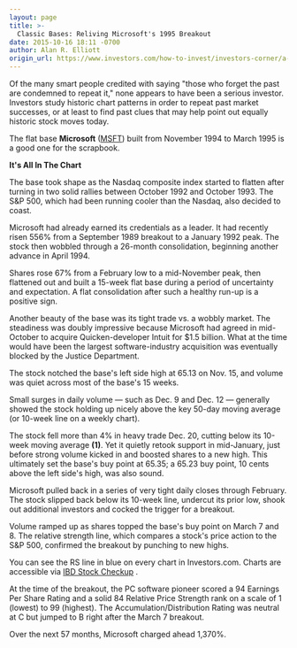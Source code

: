 ```yaml
---
layout: page
title: >-
  Classic Bases: Reliving Microsoft's 1995 Breakout
date: 2015-10-16 18:11 -0700
author: Alan R. Elliott
origin_url: https://www.investors.com/how-to-invest/investors-corner/a-look-at-microsoft-1995-breakout/
---
```


Of the many smart people credited with saying "those who forget the past are condemned to repeat it," none appears to have been a serious investor. Investors study historic chart patterns in order to repeat past market successes, or at least to find past clues that may help point out equally historic stock moves today.

The flat base **Microsoft** ([MSFT](https://research.investors.com/quote.aspx?symbol=MSFT)) built from November 1994 to March 1995 is a good one for the scrapbook.

**It's All In The Chart**

The base took shape as the Nasdaq composite index started to flatten after turning in two solid rallies between October 1992 and October 1993. The S&P 500, which had been running cooler than the Nasdaq, also decided to coast.

Microsoft had already earned its credentials as a leader. It had recently risen 556% from a September 1989 breakout to a January 1992 peak. The stock then wobbled through a 26-month consolidation, beginning another advance in April 1994.

Shares rose 67% from a February low to a mid-November peak, then flattened out and built a 15-week flat base during a period of uncertainty and expectation. A flat consolidation after such a healthy run-up is a positive sign.

Another beauty of the base was its tight trade vs. a wobbly market. The steadiness was doubly impressive because Microsoft had agreed in mid-October to acquire Quicken-developer Intuit for \$1.5 billion. What at the time would have been the largest software-industry acquisition was eventually blocked by the Justice Department.

The stock notched the base's left side high at 65.13 on Nov. 15, and volume was quiet across most of the base's 15 weeks.

Small surges in daily volume — such as Dec. 9 and Dec. 12 — generally showed the stock holding up nicely above the key 50-day moving average (or 10-week line on a weekly chart).

The stock fell more than 4% in heavy trade Dec. 20, cutting below its 10-week moving average **(1)**. Yet it quietly retook support in mid-January, just before strong volume kicked in and boosted shares to a new high. This ultimately set the base's buy point at 65.35; a 65.23 buy point, 10 cents above the left side's high, was also sound.

Microsoft pulled back in a series of very tight daily closes through February. The stock slipped back below its 10-week line, undercut its prior low, shook out additional investors and cocked the trigger for a breakout.

Volume ramped up as shares topped the base's buy point on March 7 and 8. The relative strength line, which compares a stock's price action to the S&P 500, confirmed the breakout by punching to new highs.

You can see the RS line in blue on every chart in Investors.com. Charts are accessible via [IBD Stock Checkup](http://research.investors.com/stock-checkup/?nav=ResearchCheckup) .

At the time of the breakout, the PC software pioneer scored a 94 Earnings Per Share Rating and a solid 84 Relative Price Strength rank on a scale of 1 (lowest) to 99 (highest). The Accumulation/Distribution Rating was neutral at C but jumped to B right after the March 7 breakout.

Over the next 57 months, Microsoft charged ahead 1,370%.

